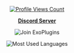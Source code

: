
<a href="https://github.com/404mqs">
  <p align="center">
    <img src="https://komarev.com/ghpvc/?username=404mqs" alt="Profile Views Count">
    <p align="center">
   <b><a href="https://discord.gg/8N84Jg2DQY">Discord Server</a></b>
  </p>
  <p align="center">
<img src="https://discord.com/api/guilds/810007530750345237/widget.png?style=banner2" alt="Join ExoPlugins"/>
  </p>
    </p>
    <p align="center">
    <img src="https://github-readme-stats.vercel.app/api/top-langs/?username=404mqs&layout=compact&theme=tokyonight" alt="Most Used Languages">
  </p>




